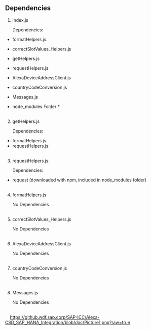 ## Dependencies 

1. index.js

    Dependencies: 
* formatHelpers.js
* correctSlotValues_Helpers.js
* getHelpers.js
* requestHelpers.js
* AlexaDeviceAddressClient.js
* countryCodeConversion.js
* Messages.js

* node_modules Folder *  <br /><br />



2. getHelpers.js 

    Dependencies: 
* formatHelpers.js
* requestHelpers.js  <br /><br />


3. requestHelpers.js 

    Dependencies: 
* request (downloaded with npm, included in node_modules folder)  <br /><br />


4. formatHelpers.js 

    No Dependencies<br /><br />
    

5. correctSlotValues_Helpers.js

    No Dependencies<br /><br />
    

6. AlexaDeviceAddressClient.js

    No Dependencies<br /><br />
    

7. countryCodeConversion.js

    No Dependencies<br /><br />
    

8. Messages.js

    No Dependencies<br /><br />
    
    
    
https://github.wdf.sap.corp/SAP-ICC/Alexa-CSD_SAP_HANA_Integration/blob/doc/Picture1.png?raw=true


